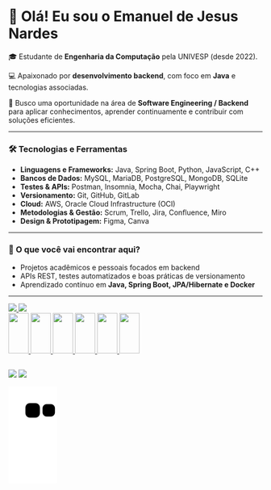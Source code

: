 <div>
  
  # 👋 Olá! Eu sou o Emanuel de Jesus Nardes  

🎓 Estudante de **Engenharia da Computação** pela UNIVESP (desde 2022).  

💻 Apaixonado por **desenvolvimento backend**, com foco em **Java** e tecnologias associadas.  

🚀 Busco uma oportunidade na área de **Software Engineering / Backend** para aplicar conhecimentos, aprender continuamente e contribuir com soluções eficientes.  

---

### 🛠️ Tecnologias e Ferramentas  
- **Linguagens e Frameworks:** Java, Spring Boot, Python, JavaScript, C++  
- **Bancos de Dados:** MySQL, MariaDB, PostgreSQL, MongoDB, SQLite  
- **Testes & APIs:** Postman, Insomnia, Mocha, Chai, Playwright  
- **Versionamento:** Git, GitHub, GitLab  
- **Cloud:** AWS, Oracle Cloud Infrastructure (OCI)  
- **Metodologias & Gestão:** Scrum, Trello, Jira, Confluence, Miro  
- **Design & Prototipagem:** Figma, Canva 

---

### 📌 O que você vai encontrar aqui?  
- Projetos acadêmicos e pessoais focados em backend  
- APIs REST, testes automatizados e boas práticas de versionamento  
- Aprendizado contínuo em **Java, Spring Boot, JPA/Hibernate e Docker**  

---
</div>

<div>
  <a href="https://github.com/emanueljn">
  <img loading="lazy" height="180em" src="https://github-readme-stats.vercel.app/api/top-langs/?username=emanueljn&layout=compact&langs_count=7&theme=dracula"/>
  <img loading="lazy" height="180em" src="https://github-readme-stats.vercel.app/api?username=emanueljn&show_icons=true&theme=dracula&include_all_commits=true&count_private=true"/>
</div>
    

<div>
  <img src="https://cdn.jsdelivr.net/gh/devicons/devicon@latest/icons/python/python-original-wordmark.svg" width="40" height="80"/> 
  <img src="https://cdn.jsdelivr.net/gh/devicons/devicon@latest/icons/cplusplus/cplusplus-plain.svg" width="40" height="80"/> 
  <img src="https://cdn.jsdelivr.net/gh/devicons/devicon@latest/icons/html5/html5-original-wordmark.svg" width="40" height="80"/> <img 
  src="https://cdn.jsdelivr.net/gh/devicons/devicon@latest/icons/css3/css3-original-wordmark.svg" width="40" height="80"/>
  <img src="https://cdn.jsdelivr.net/gh/devicons/devicon@latest/icons/java/java-original-wordmark.svg" width="40" height="80"/>
  <img src="https://cdn.jsdelivr.net/gh/devicons/devicon@latest/icons/git/git-original-wordmark.svg" width="40" height="80"/>
</div>  

##

<div>
  <a href="https://instagram.com/emanueljesusccb" target="_blank"><img loading="lazy" src="https://img.shields.io/badge/-Instagram-%23E4405F?style=for-the-badge&logo=instagram&logoColor=white" target="_blank"></a>
  <a href="https://www.linkedin.com/in/emanuel-de-jesus-nardes-436007284" target="_blank"><img loading="lazy" src="https://img.shields.io/badge/-LinkedIn-%230077B5?style=for-the-badge&logo=linkedin&logoColor=white" target="_blank"></a>   
</div>


![Snake animation](https://github.com/emanueljn/emanueljn/blob/output/github-contribution-grid-snake.svg)

